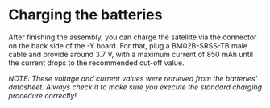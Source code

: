 # Charging the batteries

After finishing the assembly, you can charge the satellite via the connector on the back side of the -Y board. For that, plug a BM02B-SRSS-TB male cable and provide around 3.7 V, with a maximum current of 850 mAh until the current drops to the recommended cut-off value.

*NOTE: These voltage and current values were retrieved from the batteries' datasheet. Always check it to make sure you execute the standard charging procedure correctly!*